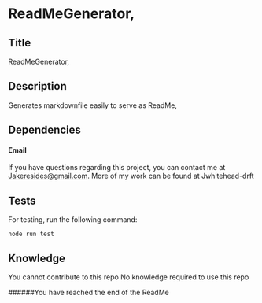 # ReadMeGenerator,


## Title

ReadMeGenerator,

## Description

Generates markdownfile easily to serve as ReadMe,

## Dependencies

#### Email

If you have questions regarding this project, you can contact me at Jakeresides@gmail.com. More of my work can be found at Jwhitehead-drft

## Tests
For testing, run the following command:

    node run test

## Knowledge
You cannot contribute to this repo
No knowledge required to use this repo

######You have reached the end of the ReadMe
